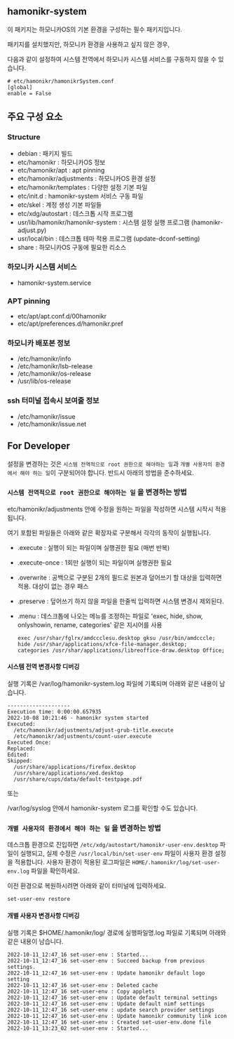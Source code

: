 ## hamonikr-system
이 패키지는 하모니카OS의 기본 환경을 구성하는 필수 패키지입니다.

패키지를 설치했지만, 하모니카 환경을 사용하고 싶지 않은 경우, 

다음과 같이 설정하여 시스템 전역에서 하모니카 시스템 서비스를 구동하지 않을 수 있습니다.

```
# etc/hamonikr/hamonikrSystem.conf
[global]
enable = False
```

## 주요 구성 요소

### Structure

- debian : 패키지 빌드
- etc/hamonikr : 하모니카OS 정보
- etc/hamonikr/apt : apt pinning
- etc/hamonikr/adjustments : 하모니카OS 환경 설정
- etc/hamonikr/templates : 다양한 설정 기본 파일
- etc/init.d : hamonikr-system 서비스 구동 파일
- etc/skel : 계정 생성 기본 파일들
- etc/xdg/autostart : 데스크톱 시작 프로그램
- usr/lib/hamonikr/hamonikr-system : 시스템 설정 실행 프로그램 (hamonikr-adjust.py)
- usr/local/bin : 데스크톱 테마 적용 프로그램 (update-dconf-setting)
- share : 하모니카OS 구동에 필요한 리소스

### 하모니카 시스템 서비스

- hamonikr-system.service

### APT pinning

- etc/apt/apt.conf.d/00hamonikr
- etc/apt/preferences.d/hamonikr.pref

### 하모니카 배포본 정보

- /etc/hamonikr/info
- /etc/hamonikr/lsb-release
- /etc/hamonikr/os-release
- /usr/lib/os-release

### ssh 터미널 접속시 보여줄 정보

- /etc/hamonikr/issue
- /etc/hamonikr/issue.net

## For Developer

설정을 변경하는 것은 `시스템 전역적으로 root 권한으로 해야하는 일`과 `개별 사용자의 환경에서 해야 하는 일`이 구분되어야 합니다.
반드시 아래의 방법을 준수하세요.

### `시스템 전역적으로 root 권한으로 해야하는 일` 을 변경하는 방법

etc/hamonikr/adjustments 안에 수정을 원하는 파일을 작성하면 시스템 시작시 적용됩니다.

여기 포함된 파일들은 아래와 같은 확장자로 구분해서 각각의 동작이 실행됩니다.

 * .execute : 실행이 되는 파일이며 실행권한 필요 (매번 반복)
 * .execute-once : 1회만 실행이 되는 파일이며 실행권한 필요
 * .overwrite : 공백으로 구분된 2개의 필드로 원본과 덮어쓰기 할 대상을 입력하면 적용. 대상이 없는 경우 패스
 * .preserve : 덮어쓰기 하지 않을 파일을 한줄씩 입력하면 시스템 변경시 제외된다.
 * .menu : 데스크톱에 나오는 메뉴를 조정하는 파일로 'exec, hide, show, onlyshowin, rename, categories' 같은 지시어를 사용

    ```
    exec /usr/shar/fglrx/amdccclesu.desktop gksu /usr/bin/amdcccle;
    hide /usr/shar/applications/xfce-file-manager.desktop;
    categories /usr/shar/applications/libreoffice-draw.desktop Office;
    ```

#### 시스템 전역 변경사항 디버깅
실행 기록은 /var/log/hamonikr-system.log 파일에 기록되며 아래와 같은 내용이 남습니다.
```
--------------------
Execution time: 0:00:00.657935
2022-10-08 10:21:46 - hamonikr system started
Executed:
  /etc/hamonikr/adjustments/adjust-grub-title.execute
  /etc/hamonikr/adjustments/count-user.execute
Executed Once:
Replaced:
Edited:
Skipped:
  /usr/share/applications/firefox.desktop
  /usr/share/applications/xed.desktop
  /usr/share/cups/data/default-testpage.pdf
```

또는

/var/log/syslog 안에서 hamonikr-system 로그를 확인할 수도 있습니다.

### `개별 사용자의 환경에서 해야 하는 일` 을 변경하는 방법

데스크톱 환경으로 진입하면 `/etc/xdg/autostart/hamonikr-user-env.desktop` 파일이 실행되고, 
실제 수정은 `/usr/local/bin/set-user-env` 파일이 사용자 환경 설정을 적용합니다.
사용자 환경이 적용된 로그파일은 `HOME/.hamonikr/log/set-user-env.log` 파일을 확인하세요. 

이전 환경으로 복원하시려면 아래와 같이 터미널에 입력하세요.

```
set-user-env restore
```

#### 개별 사용자 변경사항 디버깅
실행 기록은 $HOME/.hamonikr/log/ 경로에 실행파일명.log 파일로 기록되며 아래와 같은 내용이 남습니다.
```
2022-10-11_12:47_16 set-user-env : Started...
2022-10-11_12:47_16 set-user-env : Succeed backup from previous settings.
2022-10-11_12:47_16 set-user-env : Update hamonikr default logo setting
2022-10-11_12:47_16 set-user-env : Deleted cache
2022-10-11_12:47_16 set-user-env : Copy applets
2022-10-11_12:47_16 set-user-env : Update default terminal settings
2022-10-11_12:47_16 set-user-env : Update default nimf settings
2022-10-11_12:47_16 set-user-env : update search provider settings
2022-10-11_12:47_16 set-user-env : Update hamonikr community link icon
2022-10-11_12:47_16 set-user-env : Created set-user-env.done file
2022-10-11_13:23_02 set-user-env : Started...
```
